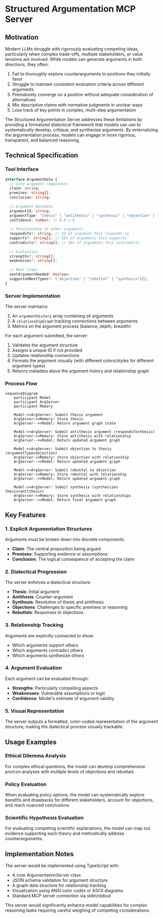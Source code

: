 # Structured Argumentation MCP Server

## Motivation

Modern LLMs struggle with rigorously evaluating competing ideas, particularly when complex trade-offs, multiple stakeholders, or value tensions are involved. While models can generate arguments in both directions, they often:

1. Fail to thoroughly explore counterarguments to positions they initially favor
2. Struggle to maintain consistent evaluation criteria across different arguments
3. Prematurely converge on a position without adequate consideration of alternatives
4. Mix descriptive claims with normative judgments in unclear ways
5. Lose track of key points in complex, multi-step argumentation

The Structured Argumentation Server addresses these limitations by providing a formalized dialectical framework that models can use to systematically develop, critique, and synthesize arguments. By externalizing the argumentation process, models can engage in more rigorous, transparent, and balanced reasoning.

## Technical Specification

### Tool Interface

```typescript
interface ArgumentData {
  // Core argument components
  claim: string;
  premises: string[];
  conclusion: string;
  
  // Argument metadata
  argumentId: string;
  argumentType: "thesis" | "antithesis" | "synthesis" | "objection" | "rebuttal";
  confidence: number; // 0.0-1.0
  
  // Relationship to other arguments
  respondsTo?: string; // ID of argument this responds to
  supports?: string[]; // IDs of arguments this supports
  contradicts?: string[]; // IDs of arguments this contradicts
  
  // Evaluation
  strengths?: string[];
  weaknesses?: string[];
  
  // Next steps
  nextArgumentNeeded: boolean;
  suggestedNextTypes?: ("objection" | "rebuttal" | "synthesis")[];
}
```

### Server Implementation

The server maintains:

1. An `argumentHistory` array containing all arguments
2. A `relationshipGraph` tracking connections between arguments
3. Metrics on the argument process (balance, depth, breadth)

For each argument submitted, the server:

1. Validates the argument structure
2. Assigns a unique ID if not provided
3. Updates relationship connections
4. Formats the argument visually (with different colors/styles for different argument types)
5. Returns metadata about the argument history and relationship graph

### Process Flow

```mermaid
sequenceDiagram
    participant Model
    participant ArgServer
    participant Memory
    
    Model->>ArgServer: Submit thesis argument
    ArgServer->>Memory: Store thesis
    ArgServer-->>Model: Return argument graph state
    
    Model->>ArgServer: Submit antithesis argument (respondsTo=thesis)
    ArgServer->>Memory: Store antithesis with relationship
    ArgServer-->>Model: Return updated argument graph
    
    Model->>ArgServer: Submit objection to thesis (argumentType=objection)
    ArgServer->>Memory: Store objection with relationship
    ArgServer-->>Model: Return updated argument graph
    
    Model->>ArgServer: Submit rebuttal to objection
    ArgServer->>Memory: Store rebuttal with relationship
    ArgServer-->>Model: Return updated argument graph
    
    Model->>ArgServer: Submit synthesis (synthesizes thesis+antithesis)
    ArgServer->>Memory: Store synthesis with relationships
    ArgServer-->>Model: Return final argument graph
```

## Key Features

### 1. Explicit Argumentation Structures

Arguments must be broken down into discrete components:
- **Claim**: The central proposition being argued
- **Premises**: Supporting evidence or assumptions
- **Conclusion**: The logical consequence of accepting the claim

### 2. Dialectical Progression

The server enforces a dialectical structure:
- **Thesis**: Initial argument
- **Antithesis**: Counter-argument
- **Synthesis**: Resolution of thesis and antithesis
- **Objections**: Challenges to specific premises or reasoning
- **Rebuttals**: Responses to objections

### 3. Relationship Tracking

Arguments are explicitly connected to show:
- Which arguments support others
- Which arguments contradict others
- Which arguments synthesize others

### 4. Argument Evaluation

Each argument can be evaluated through:
- **Strengths**: Particularly compelling aspects
- **Weaknesses**: Vulnerable assumptions or logic
- **Confidence**: Model's estimate of argument validity

### 5. Visual Representation

The server outputs a formatted, color-coded representation of the argument structure, making the dialectical process visually trackable.

## Usage Examples

### Ethical Dilemma Analysis
For complex ethical questions, the model can develop comprehensive pro/con analyses with multiple levels of objections and rebuttals.

### Policy Evaluation
When evaluating policy options, the model can systematically explore benefits and drawbacks for different stakeholders, account for objections, and reach nuanced conclusions.

### Scientific Hypothesis Evaluation
For evaluating competing scientific explanations, the model can map out evidence supporting each theory and methodically address counterarguments.

## Implementation Notes

The server would be implemented using TypeScript with:
- A core ArgumentationServer class
- JSON schema validation for argument structure
- A graph data structure for relationship tracking
- Visualization using ANSI color codes or ASCII diagrams
- Standard MCP server connection via stdin/stdout

This server would significantly enhance model capabilities for complex reasoning tasks requiring careful weighing of competing considerations.